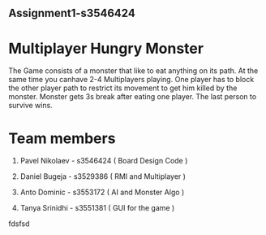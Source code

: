 ## Assignment1-s3546424

Multiplayer Hungry Monster
==========================
The Game consists of a monster that like to eat anything on its path. At the same time you canhave 2-4 Multiplayers playing. One player has to block the other player path to restrict its movement to get him killed by the monster. Monster gets 3s break after eating one player. The last person to survive wins. 


Team members
============

1) Pavel Nikolaev - s3546424   ( Board Design Code )

2) Daniel Bugeja - s3529386 	( RMI and Multiplayer )

3) Anto Dominic - s3553172	( AI and Monster Algo )

4) Tanya Srinidhi - s3551381	( GUI for the game )

fdsfsd